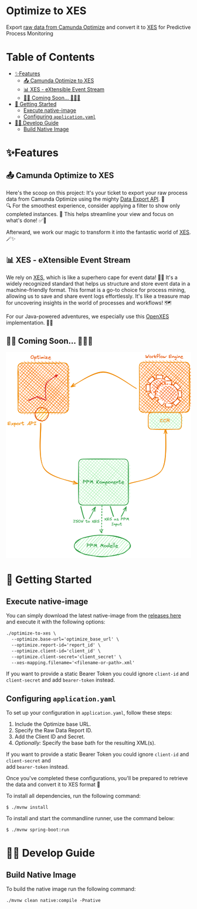 # Optimize to XES

Export [raw data from Camunda Optimize](https://docs.camunda.io/optimize/apis-tools/optimize-api/report/get-data-export/) 
and convert it to [XES](https://xes-standard.org/) for Predictive Process Monitoring

# Table of Contents

* [✨Features](#features)
  * [📤 Camunda Optimize to XES](#-camunda-optimize-to-xes)
  * [📊 XES - eXtensible Event Stream](#-xes---extensible-event-stream)
  * [🚀🔜 Coming Soon... 🌟🎉👀](#-coming-soon-)
* [🚀 Getting Started](#-getting-started)
  * [Execute native-image](#execute-native-image)
  * [Configuring `application.yaml`](#configuring-applicationyaml)
* [👨‍💻 Develop Guide](#-develop-guide)
  * [Build Native Image](#build-native-image)

# ✨Features

## 📤 Camunda Optimize to XES

Here's the scoop on this project: It's your ticket to export your raw process data from Camunda Optimize using the 
mighty [Data Export API](https://docs.camunda.io/optimize/apis-tools/optimize-api/report/get-data-export/). 🚀  
🔍 For the smoothest experience, consider applying a filter to show only completed instances. 🌟 This helps streamline your view and focus on what's done! ✅🚀

Afterward, we work our magic to transform it into the fantastic world of [XES](#-xes---extensible-event-stream). 🪄✨

## 📊 XES - eXtensible Event Stream

We rely on [XES](https://www.xes-standard.org/openxes/start), which is like a superhero cape for event data! 🦸‍♂️ 
It's a widely recognized standard that helps us structure and store event data in a machine-friendly format. This 
format is a go-to choice for process mining, allowing us to save and share event logs effortlessly. It's like a 
treasure map for uncovering insights in the world of processes and workflows! 🗺️

For our Java-powered adventures, we especially use this [OpenXES](http://code.deckfour.org/xes/) implementation. 🧑‍💻

## 🚀🔜 Coming Soon... 🌟🎉👀

![Optimize CCR PPM Cycle](./assets/ppm-cycle.png)

# 🚀 Getting Started

## Execute native-image

You can simply download the latest native-image from the [releases here](https://github.com/envite-consulting/optimize-to-xes/releases/latest/download/optimize-to-xes) and
execute it with the following options:

```shell
./optimize-to-xes \
  --optimize.base-url='optimize_base_url' \
  --optimize.report-id='report_id' \
  --optimize.client-id='client_id' \
  --optimize.client-secret='client_secret' \
  --xes-mapping.filename='<filename-or-path>.xml'
```

If you want to provide a static Bearer Token you could ignore `client-id` and `client-secret` and 
add `bearer-token` instead.

## Configuring `application.yaml`

To set up your configuration in `application.yaml`, follow these steps:

1. Include the Optimize base URL.
2. Specify the Raw Data Report ID.
3. Add the Client ID and Secret.
4. *Optionally:* Specify the base bath for the resulting XML(s).

If you want to provide a static Bearer Token you could ignore `client-id` and `client-secret` and  
add `bearer-token` instead.

Once you've completed these configurations, you'll be prepared to retrieve the data and convert it to XES format 🎉

To install all dependencies, run the following command:

```shell
$ ./mvnw install
```

To install and start the commandline runner, use the command below:

```shell
$ ./mvnw spring-boot:run
```

# 👨‍💻 Develop Guide

## Build Native Image

To build the native image run the following command:

```shell
./mvnw clean native:compile -Pnative
```
